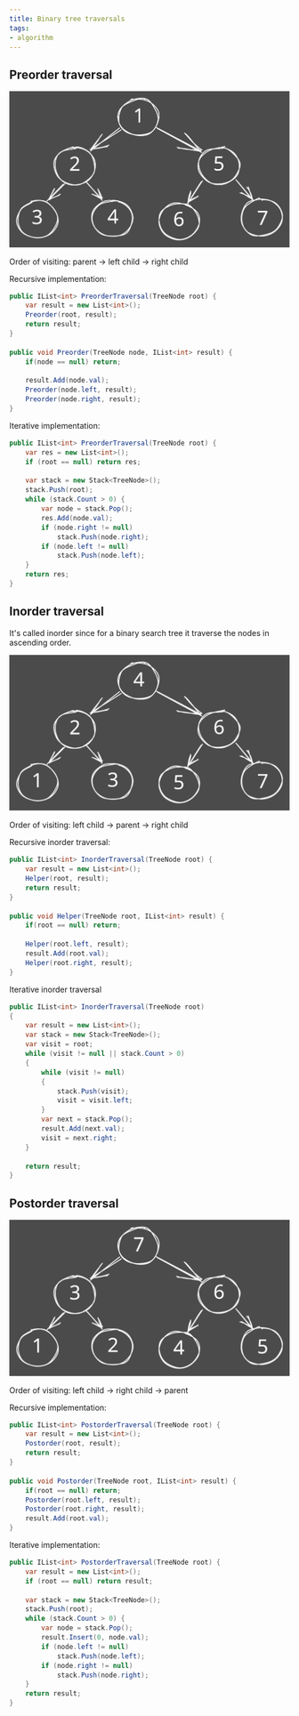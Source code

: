 ```yaml
---
title: Binary tree traversals
tags:
- algorithm
---
```

## Preorder traversal

![Preorder transversal](img/preorder.svg)

Order of visiting: parent -> left child -> right child

Recursive implementation:
```cs
public IList<int> PreorderTraversal(TreeNode root) {
	var result = new List<int>();
	Preorder(root, result);
	return result;
}

public void Preorder(TreeNode node, IList<int> result) {
	if(node == null) return;

	result.Add(node.val);
	Preorder(node.left, result);
	Preorder(node.right, result);
}
```

Iterative implementation:
```cs
public IList<int> PreorderTraversal(TreeNode root) {
	var res = new List<int>();
	if (root == null) return res;

	var stack = new Stack<TreeNode>();
	stack.Push(root);
	while (stack.Count > 0) {
		var node = stack.Pop();
		res.Add(node.val);
		if (node.right != null)
			stack.Push(node.right);
		if (node.left != null) 
			stack.Push(node.left);
	}
	return res;
}
```

## Inorder traversal

It's called inorder since for a binary search tree it traverse the nodes in ascending order.

![Inorder traversal](img/inorder.svg)

Order of visiting: left child -> parent -> right child

Recursive inorder traversal:
```cs
public IList<int> InorderTraversal(TreeNode root) {
	var result = new List<int>();
	Helper(root, result);
	return result;
}

public void Helper(TreeNode root, IList<int> result) {
	if(root == null) return;

	Helper(root.left, result);
	result.Add(root.val);
	Helper(root.right, result);
}
```

Iterative inorder traversal
```cs
public IList<int> InorderTraversal(TreeNode root)
{
    var result = new List<int>();
	var stack = new Stack<TreeNode>();
	var visit = root;
	while (visit != null || stack.Count > 0)
	{
		while (visit != null)
		{
			stack.Push(visit);
			visit = visit.left;
		}
		var next = stack.Pop();
		result.Add(next.val);
		visit = next.right;
	}

    return result;
}
```

## Postorder traversal

![Postorder traversal](img/postorder.svg)

Order of visiting: left child -> right child -> parent

Recursive implementation:
```cs
public IList<int> PostorderTraversal(TreeNode root) {
	var result = new List<int>();
	Postorder(root, result);
	return result;
}

public void Postorder(TreeNode root, IList<int> result) {
	if(root == null) return;
	Postorder(root.left, result);
	Postorder(root.right, result);
	result.Add(root.val);
}
```

Iterative implementation:
```cs
public IList<int> PostorderTraversal(TreeNode root) {
	var result = new List<int>();
	if (root == null) return result;
	
	var stack = new Stack<TreeNode>();
	stack.Push(root);
	while (stack.Count > 0) {
		var node = stack.Pop();
		result.Insert(0, node.val);
		if (node.left != null) 
			stack.Push(node.left);
		if (node.right != null) 
			stack.Push(node.right);
	}
	return result;
}
```

